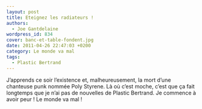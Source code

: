 ```yaml
---
layout: post
title: Eteignez les radiateurs !
authors:
  - Joe Gantdelaine
wordpress_id: 834
cover: banc-et-table-fondent.jpg
date: 2011-04-26 22:47:03 +0200
category: Le monde va mal
tags:
  - Plastic Bertrand
---
```


J’apprends ce soir l’existence et, malheureusement, la mort d’une chanteuse punk
nommée Poly Styrene. Là où c’est moche, c’est que ça fait longtemps que je n’ai
pas de nouvelles de Plastic Bertrand. Je commence à avoir peur ! Le monde va
mal !
